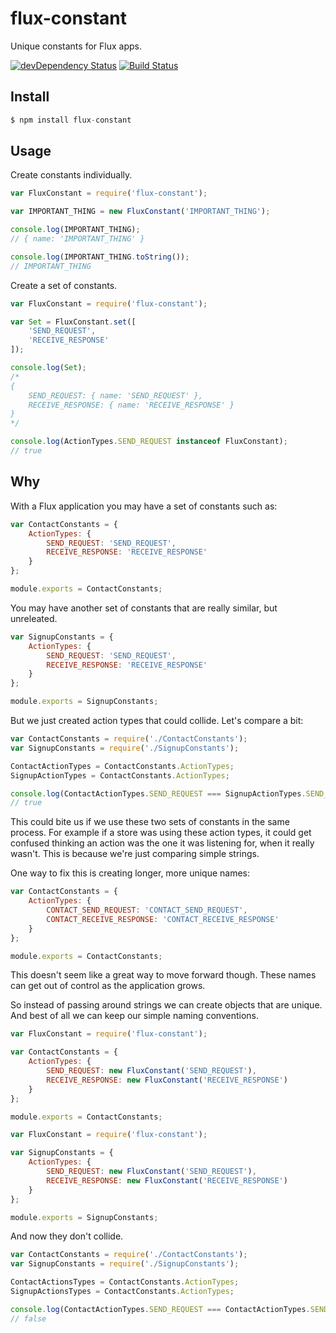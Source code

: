 # flux-constant

Unique constants for Flux apps.

[![devDependency Status](https://david-dm.org/jedireza/flux-constant/dev-status.svg?theme=shields.io)](https://david-dm.org/jedireza/flux-constant#info=devDependencies)
[![Build Status](https://travis-ci.org/jedireza/flux-constant.svg?branch=master)](https://travis-ci.org/jedireza/flux-constant)


## Install

```js
$ npm install flux-constant
```


## Usage

Create constants individually.

```js
var FluxConstant = require('flux-constant');

var IMPORTANT_THING = new FluxConstant('IMPORTANT_THING');

console.log(IMPORTANT_THING);
// { name: 'IMPORTANT_THING' }

console.log(IMPORTANT_THING.toString());
// IMPORTANT_THING
```

Create a set of constants.

```js
var FluxConstant = require('flux-constant');

var Set = FluxConstant.set([
    'SEND_REQUEST',
    'RECEIVE_RESPONSE'
]);

console.log(Set);
/*
{
    SEND_REQUEST: { name: 'SEND_REQUEST' },
    RECEIVE_RESPONSE: { name: 'RECEIVE_RESPONSE' }
}
*/

console.log(ActionTypes.SEND_REQUEST instanceof FluxConstant);
// true
```


## Why

With a Flux application you may have a set of constants such as:

```js
var ContactConstants = {
    ActionTypes: {
        SEND_REQUEST: 'SEND_REQUEST',
        RECEIVE_RESPONSE: 'RECEIVE_RESPONSE'
    }
};

module.exports = ContactConstants;
```

You may have another set of constants that are really similar, but unreleated.

```js
var SignupConstants = {
    ActionTypes: {
        SEND_REQUEST: 'SEND_REQUEST',
        RECEIVE_RESPONSE: 'RECEIVE_RESPONSE'
    }
};

module.exports = SignupConstants;
```

But we just created action types that could collide. Let's compare a bit:

```js
var ContactConstants = require('./ContactConstants');
var SignupConstants = require('./SignupConstants');

ContactActionTypes = ContactConstants.ActionTypes;
SignupActionTypes = ContactConstants.ActionTypes;

console.log(ContactActionTypes.SEND_REQUEST === SignupActionTypes.SEND_REQUEST);
// true
```

This could bite us if we use these two sets of constants in the same process.
For example if a store was using these action types, it could get confused
thinking an action was the one it was listening for, when it really wasn't.
This is because we're just comparing simple strings.

One way to fix this is creating longer, more unique names:

```js
var ContactConstants = {
    ActionTypes: {
        CONTACT_SEND_REQUEST: 'CONTACT_SEND_REQUEST',
        CONTACT_RECEIVE_RESPONSE: 'CONTACT_RECEIVE_RESPONSE'
    }
};

module.exports = ContactConstants;
```

This doesn't seem like a great way to move forward though. These names can get
out of control as the application grows.

So instead of passing around strings we can create objects that are unique. And
best of all we can keep our simple naming conventions.

```js
var FluxConstant = require('flux-constant');

var ContactConstants = {
    ActionTypes: {
        SEND_REQUEST: new FluxConstant('SEND_REQUEST'),
        RECEIVE_RESPONSE: new FluxConstant('RECEIVE_RESPONSE')
    }
};

module.exports = ContactConstants;
```

```js
var FluxConstant = require('flux-constant');

var SignupConstants = {
    ActionTypes: {
        SEND_REQUEST: new FluxConstant('SEND_REQUEST'),
        RECEIVE_RESPONSE: new FluxConstant('RECEIVE_RESPONSE')
    }
};

module.exports = SignupConstants;
```

And now they don't collide.

```js
var ContactConstants = require('./ContactConstants');
var SignupConstants = require('./SignupConstants');

ContactActionsTypes = ContactConstants.ActionTypes;
SignupActionsTypes = ContactConstants.ActionTypes;

console.log(ContactActionTypes.SEND_REQUEST === ContactActionTypes.SEND_REQUEST);
// false
```
